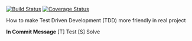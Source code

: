 [![Build Status](https://travis-ci.org/ranuwp/tdd-sessions.svg?branch=master)](https://travis-ci.org/ranuwp/tdd-sessions)
[![Coverage Status](https://coveralls.io/repos/github/ranuwp/tdd-sessions/badge.svg?branch=master)](https://coveralls.io/github/ranuwp/tdd-sessions?branch=master)

How to make Test Driven Development (TDD) more friendly in real project

**In Commit Message**
[T] Test
[S] Solve
